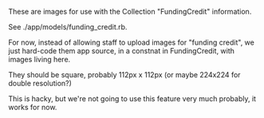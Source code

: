 These are images for use with the Collection "FundingCredit" information.

See ./app/models/funding_credit.rb.

For now, instead of allowing staff to upload images for "funding credit", we
just hard-code them app source, in a constnat in FundingCredit, with images living here.

They should be square, probably 112px x 112px (or maybe 224x224 for double resolution?)

This is hacky, but we're not going to use this feature very much probably, it works for now.
